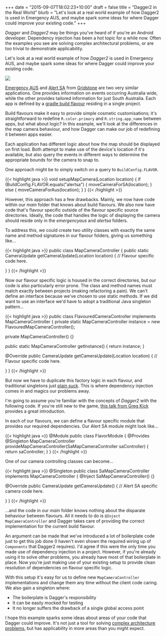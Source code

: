 +++
date = "2015-09-07T18:02:23+10:00"
draft = false
title = "Dagger2 in the Real World"
blurb = "Let's look at a real world example of how Dagger2 is used in Emergency AUS, and maybe spark some ideas for where Dagger could improve your existing code."
+++

*Dagger* and *Dagger2* may be things you've heard of if you're an Android developer.
Dependency injection has been a hot topic for a while now. Often the examples you
see are solving complex architectural problems, or are too trivial to demonstrate
applicability.

Let's look at a real world example of how *Dagger2* is used in Emergency AUS, and
maybe spark some ideas for where Dagger could improve your existing code.

<img src="../../img/ea-sa-comparison.png" class="post-image-right"/>

[Emergency AUS](//play.google.com/store/apps/details?id=com.gridstone.emergencyaus)
and [Alert SA](https://play.google.com/store/apps/details?id=au.gov.alert.sa) from
[Gridstone](//gridstone.com.au/work/emergency-aus) are two very similar applications.
One provides information on events occurring Australia wide, while the other
provides tailored information for just South Australia. Each app is defined by a
[gradle build flavour](//tools.android.com/tech-docs/new-build-system/user-guide#TOC-Build-Type-Product-Flavor-Build-Variant)
residing in a single project.

Build flavours make it easy to provide simple cosmetic customisations; it's
straightforward to redefine `R.color.primary` and `R.string.app_name` between apps,
but what about logic? In this example, we'll look at the differences in the map
camera behaviour, and how Dagger can make our job of redefining it between apps
easier.

Each application has different logic about how the map should be displayed on first
load. Both attempt to make use of the device's location if it's available, but also
query the events in different ways to determine the appropriate bounds for the
camera to snap to.

One approach might be to simply switch on a query to `BuildConfig.FLAVOR`.

{{< highlight java >}}
void setupMapCamera(Location location) {
  if (BuildConfig.FLAVOR.equals("alertsa") {
    moveCameraForSA(location);
  } else {
    moveCameraForAus(location);
  }
}
{{< /highlight >}}

However, this approach has a few drawbacks. Mainly, we now have code within our
*main* folder that knows about build flavours. We also now have code that's flavour
specific outside of the flavour specific source directories. Ideally, the code that
handles the logic of displaying the camera should reside only in the *emergencyaus*
and *alertsa* folders.

To address this, we could create two utility classes with exactly the same name and
method signatures in our flavour folders, giving us something like...

{{< highlight java >}}
public class MapCameraController {
  public static CameraUpdate getCameraUpdate(Location location) {
    // Flavour specific code here.

  }
}
{{< /highlight >}}

Now our flavour specific logic is housed in the correct directories, but our code
is also particularly error prone. The class and method names must match exactly
between projects (making refactoring a pain). We can't define an interface because
we've chosen to use static methods. If we did want to use an interface we'd have to
adopt a traditional Java singleton pattern...

{{< highlight java >}}
public class FlavouredCameraController implements MapCameraController {
  private static MapCameraController instance = new FlavouredMapCameraController();

  private MapCameraController() {}

  public static MapCameraController getInstance() {
    return instance;
  }

  @Override public CameraUpdate getCameraUpdate(Location location) {
    // Flavour specific code here.

  }
}
{{< /highlight >}}

But now we have to duplicate this factory logic in each flavour, and traditional
singletons just
[plain suck](//stackoverflow.com/questions/137975/what-is-so-bad-about-singletons).
This is where dependency injection comes in and magics our problems away.

I'm going to assume you're familiar with the concepts of *Dagger2* with the following
code. If you're still new to the game,
[this talk from Greg Kick](//www.youtube.com/watch?v=oK_XtfXPkqw) provides a great
introduction.

In each of our flavours, we can define a flavour specific module that provides our
required dependencies. Our Alert SA module might look like...

{{< highlight java >}}
@Module public class FlavorModule {
  @Provides @Singleton MapCameraController provideMapCameraController(SaMapCameraController saController) {
    return saController;
  }
}
{{< /highlight >}}

One of our camera controlling classes can become...

{{< highlight java >}}
@Singleton public class SaMapCameraController implements MapCameraController {
  @Inject SaMapCameraController() {}

  @Override public CameraUpdate getCameraUpdate() {
    // Alert SA specific camera code here.

  }
}
{{< /highlight >}}

...and the code in our *main* folder knows nothing about the disparate behaviour
between flavours. All it needs to do is `@Inject MapCameraController` and Dagger
takes care of providing the correct implementation for the current build flavour.

An argument can be made that we've introduced a lot of boilerplate code just to
get this job done (I haven't even shown the required wiring up of `Components`
that Dagger2 requires). I'd agree if this were the only time you made use of
dependency injection in a project. However, if you're already using it to solve
other problems, you already have most of that boilerplate in place. Now you're
just making use of your existing setup to provide clean resolution of dependencies
on flavour specific logic.

With this setup it's easy for us to define new `MapCameraController`
implementations and change them any time without the client code caring. We also
gain a singleton where:

 - The boilerplate is Dagger's responsibility
 - It can be easily mocked for testing
 - It no longer suffers the drawback of a single global access point

I hope this example sparks some ideas about areas of your code that Dagger could
improve. It's not just a tool for solving
[complex architecture problems](//fernandocejas.com/2015/04/11/tasting-dagger-2-on-android/),
but has applicability in more areas than you might expect.

